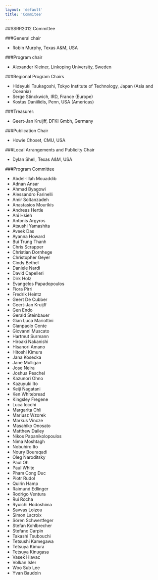 ```yaml
---
layout: 'default'
title: 'Commitee'
---
```


##SSRR2012 Committee

###General chair
 * Robin Murphy, Texas A&M, USA

###Program chair
 * Alexander Kleiner, Linkoping University, Sweden
 
###Regional Program Chairs
 
 * Hideyuki Tsukagoshi, Tokyo Institute of Technology, Japan (Asia and Oceania) 
 * Serge Stinckwich, IRD, France (Europe)
 * Kostas Daniilidis, Penn, USA (Americas)

###Treasurer:
 * Geert-Jan Kruijff, DFKI Gmbh, Germany

###Publication Chair
 * Howie Choset, CMU, USA

###Local Arrangements and Publicity Chair
 * Dylan Shell, Texas A&M, USA

###Program Committee
 * Abdel-Illah Mouaddib
 * Adnan Ansar		
 * Ahmad Byagowi
 * Alessandro Farinelli
 * Amir Soltanzadeh 
 * Anastasios Mourikis
 * Andreas Hertle
 * Ani Hsieh
 * Antonis Argyros
 * Atsushi Yamashita
 * Aveek Das
 * Ayanna Howard
 * Bui Trung Thanh
 * Chris Scrapper
 * Christian Dornhege
 * Christopher Geyer		
 * Cindy Bethel
 * Daniele Nardi
 * David Capelleri
 * Dirk Holz
 * Evangelos Papadopoulos
 * Fiora Pirri
 * Fredrik Heintz
 * Geert De Cubber
 * Geert-Jan Kruijff
 * Gen Endo
 * Gerald Steinbauer
 * Gian Luca Mariottini
 * Gianpaolo Conte
 * Giovanni Muscato
 * Hartmut Surmann
 * Hiroaki Nakanishi
 * Hisanori Amano
 * Hitoshi Kimura
 * Jana Kosecka
 * Jane Mulligan
 * Jose Neira
 * Joshua Peschel
 * Kazunori Ohno
 * Kazuyuki Ito
 * Keiji Nagatani
 * Ken Whitebread
 * Kingsley Fregene
 * Luca Iocchi
 * Margarita Chli
 * Mariusz Wzorek
 * Markus Vincze
 * Masahiko Onosato
 * Matthew Dailey
 * Nikos Papanikolopoulos
 * Nima Moshtagh
 * Nobuhiro Ito
 * Noury Bouraqadi
 * Oleg Naroditsky
 * Paul Oh
 * Paul White
 * Pham Cong Duc
 * Piotr Rudol
 * Quirin Hamp
 * Raimund Edlinger
 * Rodrigo Ventura
 * Rui Rocha
 * Ryuichi Hodoshima
 * Savvas Loizou
 * Simon Lacroix
 * Sören Schwertfeger
 * Stefan Kohlbrecher
 * Stefano Carpin
 * Takashi Tsubouchi
 * Tetsushi Kamegawa
 * Tetsuya Kimura
 * Tetsuya Kinugasa
 * Vasek Hlavac
 * Volkan Isler
 * Woo Sub Lee
 * Yvan Baudoin





















